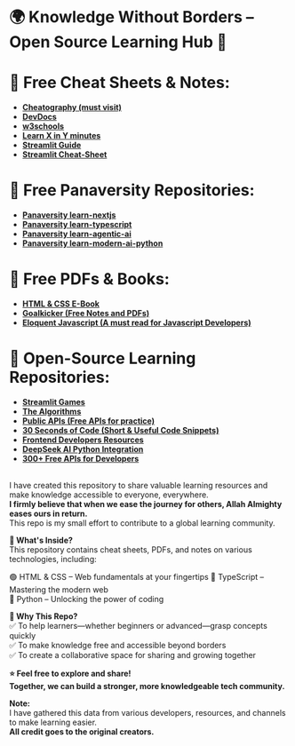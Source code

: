 # 🌍 Knowledge Without Borders – Open Source Learning Hub 🚀
# 📌 Free Cheat Sheets & Notes:
- **[Cheatography (must visit)](https://cheatography.com/)**
- **[DevDocs](https://devdocs.io/)**
- **[w3schools](https://www.w3schools.com/)**
- **[Learn X in Y minutes](https://learnxinyminutes.com/)**
- **[Streamlit Guide](https://www.youtube.com/watch?v=8W8NQFFbDcU)**
- **[Streamlit Cheat-Sheet](https://docs.streamlit.io/develop/quick-reference/cheat-sheet)**

# 📌 Free Panaversity Repositories:
- **[Panaversity learn-nextjs](https://github.com/panaverse/learn-nextjs)**
- **[Panaversity learn-typescript](https://github.com/panaverse/learn-typescript)**
- **[Panaversity learn-agentic-ai](https://github.com/panaverse/learn-agentic-ai)**
- **[Panaversity learn-modern-ai-python](https://github.com/panaverse/learn-modern-ai-python)**

# 📌 Free PDFs & Books:
- **[HTML & CSS E-Book](https://github.com/Mutahir-15/Coding-Notes/tree/main/HTML%20%26%20CSS%20E-Book.pdf)**
- **[Goalkicker (Free Notes and PDFs)](https://goalkicker.com/)**
- **[Eloquent Javascript (A must read for Javascript Developers)](https://eloquentjavascript.net/)**

# 📌 Open-Source Learning Repositories:
- **[Streamlit Games](https://github.com/joelgrus/streamlit-games)**
- **[The Algorithms](http://github.com/TheAlgorithms)**
- **[Public APIs (Free APIs for practice)](https://github.com/public-apis/public-apis)**
- **[30 Seconds of Code (Short & Useful Code Snippets)](https://www.30secondsofcode.org/)**
- **[Frontend Developers Resources](https://github.com/dypsilon/frontend-dev-bookmarks)**
- **[DeepSeek AI Python Integration](https://www.gcptutorials.com/post/deepseek-ai-python-integration-beginner's-guide-to-building-smart-applications)**
- **[300+ Free APIs for Developers](https://dev.to/hanzla-baig/300-free-apis-every-developer-needs-to-know-2ohm?ref=dailydev)**

<br>I have created this repository to share valuable learning resources and make knowledge accessible to everyone, everywhere.<br>**I firmly believe that when we ease the journey for others, Allah Almighty eases ours in return.**<br> This repo is my small effort to contribute to a global learning community.

**📌 What's Inside?** <br>This repository contains cheat sheets, PDFs, and notes on various technologies, including:

🟢 HTML & CSS – Web fundamentals at your fingertips
🔵 TypeScript – Mastering the modern web  
🐍 Python – Unlocking the power of coding<br>

**🎯 Why This Repo?**<br>
✅ To help learners—whether beginners or advanced—grasp concepts quickly  
✅ To make knowledge free and accessible beyond borders  
✅ To create a collaborative space for sharing and growing together  <br>

**⭐ Feel free to explore and share!**<br>
**Together, we can build a stronger, more knowledgeable tech community.**

**Note:** <br>
I have gathered this data from various developers, resources, and channels to make learning easier.<br> **All credit goes to the original creators.**
